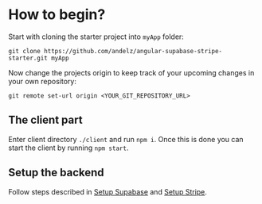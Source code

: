 # How to begin?

Start with cloning the starter project into `myApp` folder:

```
git clone https://github.com/andelz/angular-supabase-stripe-starter.git myApp
```

Now change the projects origin to keep track of your upcoming changes in your own repository:
```
git remote set-url origin <YOUR_GIT_REPOSITORY_URL>
```

## The client part
Enter client directory `./client` and run `npm i`. Once this is done you can start the client by running `npm start`.

## Setup the backend
Follow steps described in [Setup Supabase](docs/supabase.md) and [Setup Stripe](docs/stripe.md).